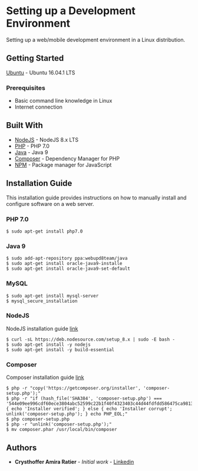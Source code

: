 # Setting up a Development Environment
Setting up a web/mobile development environment in a Linux distribution.

## Getting Started
[Ubuntu](https://www.ubuntu.com/download/desktop) - Ubuntu 16.04.1 LTS

### Prerequisites
* Basic command line knowledge in Linux
* Internet connection

## Built With

* [NodeJS](https://nodejs.org/en/about/) - NodeJS 8.x LTS
* [PHP](https://secure.php.net/) - PHP 7.0
* [Java](https://www.java.com/pt_BR/) - Java 9
* [Composer](https://getcomposer.org/) - Dependency Manager for PHP
* [NPM](https://www.npmjs.com/) - Package manager for JavaScript


## Installation Guide
This installation guide provides instructions on how to manually install and configure software on a web server.

### PHP 7.0

```
$ sudo apt-get install php7.0
```

### Java 9

```
$ sudo add-apt-repository ppa:webupd8team/java
$ sudo apt-get install oracle-java9-installe
$ sudo apt-get install oracle-java9-set-default
```

### MySQL

```
$ sudo apt-get install mysql-server
$ mysql_secure_installation
```


### NodeJS

NodeJS installation guide [link](https://nodejs.org/en/download/package-manager/#debian-and-ubuntu-based-linux-distributions)

```
$ curl -sL https://deb.nodesource.com/setup_8.x | sudo -E bash -
$ sudo apt-get install -y nodejs
$ sudo apt-get install -y build-essential
```

### Composer

Composer installation guide [link](https://getcomposer.org/download/)

```
$ php -r "copy('https://getcomposer.org/installer', 'composer-setup.php');"
$ php -r "if (hash_file('SHA384', 'composer-setup.php') === '544e09ee996cdf60ece3804abc52599c22b1f40f4323403c44d44fdfdd586475ca9813a858088ffbc1f233e9b180f061') { echo 'Installer verified'; } else { echo 'Installer corrupt'; unlink('composer-setup.php'); } echo PHP_EOL;"
$ php composer-setup.php
$ php -r "unlink('composer-setup.php');"
$ mv composer.phar /usr/local/bin/composer
```


## Authors

* **Crysthoffer Amira Ratier** - *Initial work* - [Linkedin](https://www.linkedin.com/in/crysthofferatier/)
